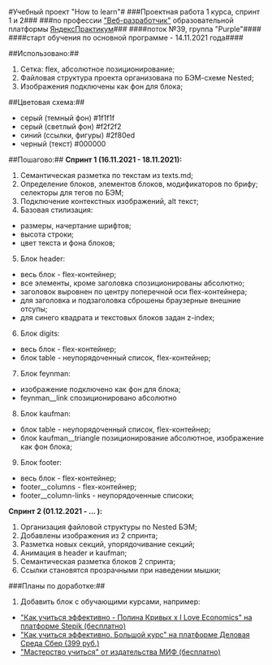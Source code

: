 #Учебный проект "How to learn"#
###Проектная работа 1 курса, спринт 1 и 2### 
###по профессии ["Веб-разработчик"](https://practicum.yandex.ru/profile/web/) образовательной платформы [ЯндексПрактикум](https://practicum.yandex.ru)###
####поток №39, группа "Purple"####
####старт обучения по основной программе - 14.11.2021 года####

##Использовано:##
1. Сетка: flex, абсолютное позиционирование;
2. Файловая структура проекта организована по БЭМ-схеме Nested;
3. Изображения подключены как фон для блока;

##Цветовая схема:##
* серый (темный фон) #1f1f1f
* серый (светлый фон) #f2f2f2
* синий (ссылки, фигуры) #2f80ed
* черный (текст) #000000

##Пошагово:##
**Спринт 1 (16.11.2021 - 18.11.2021):**
1. Семантическая разметка по текстам из texts.md;
2. Определение блоков, элементов блоков, модификаторов по брифу; селекторы для тегов по БЭМ;
3. Подключение контекстных изображений, alt текст;
4. Базовая стилизация:
* размеры, начертание шрифтов;
* высота строки;
* цвет текста и фона блоков;
5. Блок header:
* весь блок - flex-контейнер;
* все элементы, кроме заголовка спозиционированы абсолютно;
* заголовок выровнен по центру поперечной оси flex-контейнера;
* для заголовка и подзаголовка сброшены браузерные внешние отсупы;
* для синего квадрата и текстовых блоков задан z-index;
6. Блок digits:
* весь блок - flex-контейнер;
* блок table - неупорядоченный список, flex-контейнер;
7. Блок feynman:
* изображение подключено как фон для блока;
* feynman__link спозиционировано абсолютно
8. Блок kaufman:
* блок table - неупорядоченный список, flex-контейнер;
* блок kaufman__triangle позиционирование абсолютное, изображение как фон блока;
9. Блок footer:
* весь блок - flex-контейнер;
* footer__columns - flex-контейнер;
* footer__column-links  - неупорядоченные списоки;

**Спринт 2 (01.12.2021 - ... ):**
1. Организация файловой структуры по Nested БЭМ;
2. Добавлены изображения из 2 спринта;
3. Разметка новых секций, упорядочивание секций;
4. Анимация в header и kaufman;
5. Семантическая разметка блоков 2 спринта;
6. Ссылки становятся прозрачными при наведении мышки;

###Планы по доработке:##
1. Добавить блок с обучающими курсами, например:
* ["Как учиться эффективно - Полина Кривых x I Love Economics" на платформе Stepik (бесплатно)](https://stepik.org/course/99892/promo?search=836445343)
* ["Как учиться эффективно. Большой курс" на платформе Деловая Среда Сбер (399 руб.)](https://dasreda.ru/learn/courses/kak-uchitsya-effektivno-bolshoj-kurs)
* ["Мастерство учиться" от издательства МИФ (бесплатно)](https://www.mann-ivanov-ferber.ru/courses/study-course/)